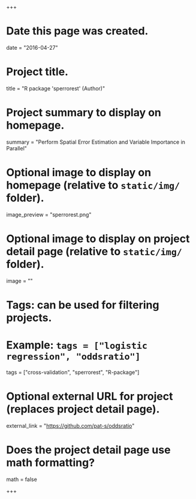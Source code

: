 +++
# Date this page was created.
date = "2016-04-27"

# Project title.
title = "R package 'sperrorest' (Author)"

# Project summary to display on homepage.
summary = "Perform Spatial Error Estimation and Variable Importance in Parallel"

# Optional image to display on homepage (relative to `static/img/` folder).
image_preview = "sperrorest.png"

# Optional image to display on project detail page (relative to `static/img/` folder).
image = ""

# Tags: can be used for filtering projects.
# Example: `tags = ["logistic regression", "oddsratio"]`
tags = ["cross-validation", "sperrorest", "R-package"]

# Optional external URL for project (replaces project detail page).
external_link = "https://github.com/pat-s/oddsratio"

# Does the project detail page use math formatting?
math = false

+++

